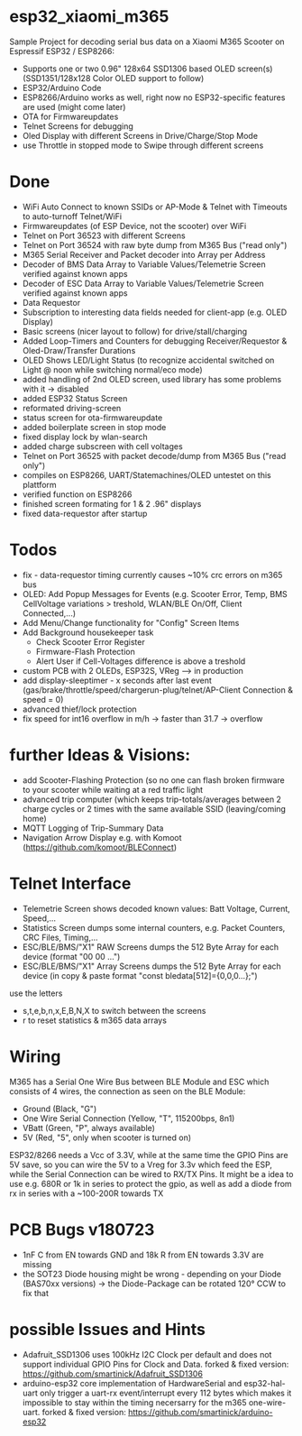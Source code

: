 # esp32_xiaomi_m365
Sample Project for decoding serial bus data on a Xiaomi M365 Scooter on Espressif ESP32 / ESP8266:
- Supports one or two 0.96" 128x64 SSD1306 based OLED screen(s) (SSD1351/128x128 Color OLED support to follow)
- ESP32/Arduino Code
- ESP8266/Arduino works as well, right now no ESP32-specific features are used (might come later)
- OTA for Firmwareupdates
- Telnet Screens for debugging
- Oled Display with different Screens in Drive/Charge/Stop Mode
- use Throttle in stopped mode to Swipe through different screens

# Done
- WiFi Auto Connect to known SSIDs or AP-Mode & Telnet with Timeouts to auto-turnoff Telnet/WiFi
- Firmwareupdates (of ESP Device, not the scooter) over WiFi
- Telnet on Port 36523 with different Screens
- Telnet on Port 36524 with raw byte dump from M365 Bus ("read only")
- M365 Serial Receiver and Packet decoder into Array per Address
- Decoder of BMS Data Array to Variable Values/Telemetrie Screen verified against known apps
- Decoder of ESC Data Array to Variable Values/Telemetrie Screen verified against known apps
- Data Requestor
- Subscription to interesting data fields needed for client-app (e.g. OLED Display)
- Basic screens (nicer layout to follow) for drive/stall/charging
- Added Loop-Timers and Counters for debugging Receiver/Requestor & Oled-Draw/Transfer Durations
- OLED Shows LED/Light Status (to recognize accidental switched on Light @ noon while switching normal/eco mode)
- added handling of 2nd OLED screen, used library has some problems with it -> disabled
- added ESP32 Status Screen
- reformated driving-screen
- status screen for ota-firmwareupdate
- added boilerplate screen in stop mode
- fixed display lock by wlan-search
- added charge subscreen with cell voltages
- Telnet on Port 36525 with packet decode/dump from M365 Bus ("read only")
- compiles on ESP8266, UART/Statemachines/OLED untestet on this plattform
- verified function on ESP8266
- finished screen formating for 1 & 2 .96" displays
- fixed data-requestor after startup

# Todos
 - fix - data-requestor timing currently causes ~10% crc errors on m365 bus
 - OLED: Add Popup Messages for Events (e.g. Scooter Error, Temp, BMS CellVoltage variations > treshold, WLAN/BLE On/Off, Client Connected,...)
 - Add Menu/Change functionality for "Config" Screen Items
 - Add Background housekeeper task 
   - Check Scooter Error Register
   - Firmware-Flash Protection
   - Alert User if Cell-Voltages difference is above a treshold
 - custom PCB with 2 OLEDs, ESP32S, VReg --> in production
 - add display-sleeptimer - x seconds after last event (gas/brake/throttle/speed/chargerun-plug/telnet/AP-Client Connection & speed = 0)
 - advanced thief/lock protection
 - fix speed for int16 overflow in m/h -> faster than 31.7 -> overflow

# further Ideas & Visions:
 - add Scooter-Flashing Protection (so no one can flash broken firmware to your scooter while waiting at a red traffic light
 - advanced trip computer (which keeps trip-totals/averages between 2 charge cycles or 2 times with the same available SSID (leaving/coming home)
 - MQTT Logging of Trip-Summary Data
 - Navigation Arrow Display e.g. with Komoot (https://github.com/komoot/BLEConnect)
 
# Telnet Interface
 - Telemetrie Screen shows decoded known values: Batt Voltage, Current, Speed,... 
 - Statistics Screen dumps some internal counters, e.g. Packet Counters, CRC Files, Timing,...
 - ESC/BLE/BMS/"X1" RAW Screens dumps the 512 Byte Array for each device (format "00 00 ...")
 - ESC/BLE/BMS/"X1" Array Screens dumps the 512 Byte Array for each device (in copy & paste format "const bledata[512]={0,0,0...};")

use the letters
 - s,t,e,b,n,x,E,B,N,X to switch between the screens
 - r to reset statistics & m365 data arrays

# Wiring
M365 has a Serial One Wire Bus between BLE Module and ESC which consists of 4 wires, the connection as seen on the BLE Module:
- Ground  (Black, "G")
- One Wire Serial Connection (Yellow, "T", 115200bps, 8n1)
- VBatt (Green, "P", always available)
- 5V (Red, "5", only when scooter is turned on)

ESP32/8266 needs a Vcc of 3.3V, while at the same time the GPIO Pins are 5V save, so you can wire the 5V to a Vreg for 3.3v which feed the ESP, while the Serial Connection can be wired to RX/TX Pins.
It might be a idea to use e.g. 680R or 1k in series to protect the gpio, as well as add a diode from rx in series with a ~100-200R towards TX

# PCB Bugs v180723
 - 1nF C from EN towards GND and 18k R from EN towards 3.3V are missing
 - the SOT23 Diode housing might be wrong - depending on your Diode (BAS70xx versions) -> the Diode-Package can be rotated 120° CCW to fix that

# possible Issues and Hints
 - Adafruit_SSD1306 uses 100kHz I2C Clock per default and does not support individual GPIO Pins for Clock and Data. forked & fixed version: https://github.com/smartinick/Adafruit_SSD1306
 - arduino-esp32 core implementation of HardwareSerial and esp32-hal-uart only trigger a uart-rx event/interrupt every 112 bytes which makes it impossible to stay within the timing necersarry for the m365 one-wire-uart. forked & fixed version: https://github.com/smartinick/arduino-esp32
